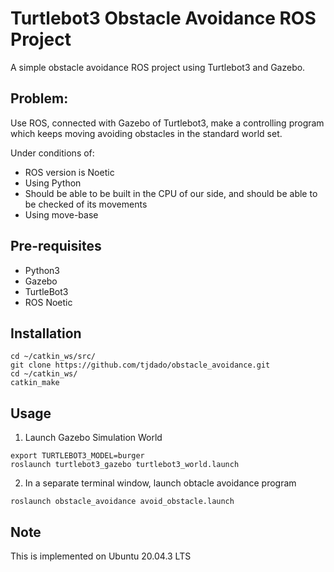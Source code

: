 # Turtlebot3 Obstacle Avoidance ROS Project
A simple obstacle avoidance ROS project using Turtlebot3 and Gazebo.

## Problem:
Use ROS, connected with Gazebo of Turtlebot3, make a controlling program which keeps moving avoiding obstacles in the standard world set.

Under conditions of:
- ROS version is Noetic
- Using Python
- Should be able to be built in the CPU of our side, and should be able to be checked of its movements
- Using move-base

## Pre-requisites
- Python3
- Gazebo
- TurtleBot3
- ROS Noetic

## Installation
```
cd ~/catkin_ws/src/
git clone https://github.com/tjdado/obstacle_avoidance.git
cd ~/catkin_ws/
catkin_make
```

## Usage
1. Launch Gazebo Simulation World
```
export TURTLEBOT3_MODEL=burger
roslaunch turtlebot3_gazebo turtlebot3_world.launch
```
2. In a separate terminal window, launch obtacle avoidance program
```
roslaunch obstacle_avoidance avoid_obstacle.launch
```

## Note
This is implemented on Ubuntu 20.04.3 LTS
